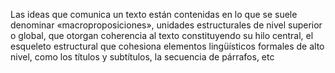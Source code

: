 Las ideas que comunica un texto están contenidas en lo que se suele denominar «macroproposiciones», unidades estructurales de nivel superior o global, que otorgan coherencia al 
texto constituyendo su hilo central, el esqueleto estructural que cohesiona elementos lingüísticos formales de alto nivel, como los títulos y subtítulos, la secuencia de párrafos, etc